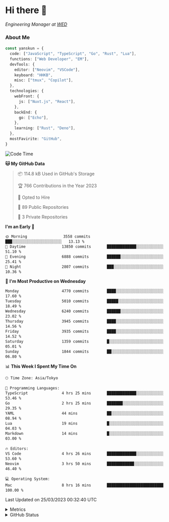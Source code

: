 # Hi there&nbsp;:wave:

<!-- ![Alt text](https://spotify-recently-played-readme.vercel.app/api?user=31kynbuubkiu3r4qh4hjuaglhfay) -->

_Engineering Manager at [WED](https://github.com/wedinc)_

### About Me

```ts
const yanskun = {
  code: ["JavaScript", "TypeScript", "Go", "Rust", "Lua"],
  functions: ["Web Developer", "EM"],
  devTools: {
    editor: ["Neovim", "VSCode"],
    keyboard: "HHKB",
    misc: ["tmux", "Copilot"],
  },
  technologies: {
    webFront: {
      js: ["Nuxt.js", "React"],
    },
    backEnd: {
      go: ["Echo"],
    },
    learning: ["Rust", "Deno"],
  },
  mostFavirite: "GitHub",
}
```

<!--START_SECTION:waka-->
![Code Time](http://img.shields.io/badge/Code%20Time-229%20hrs%2032%20mins-blue)

**🐱 My GitHub Data** 

> 📦 114.8 kB Used in GitHub's Storage 
 > 
> 🏆 766 Contributions in the Year 2023
 > 
> 💼 Opted to Hire
 > 
> 📜 89 Public Repositories 
 > 
> 🔑 3 Private Repositories 
 > 
**I'm an Early 🐤** 

```text
🌞 Morning                3558 commits        ███░░░░░░░░░░░░░░░░░░░░░░   13.13 % 
🌆 Daytime                13850 commits       █████████████░░░░░░░░░░░░   51.10 % 
🌃 Evening                6888 commits        ██████░░░░░░░░░░░░░░░░░░░   25.41 % 
🌙 Night                  2807 commits        ███░░░░░░░░░░░░░░░░░░░░░░   10.36 % 
```
📅 **I'm Most Productive on Wednesday** 

```text
Monday                   4770 commits        ████░░░░░░░░░░░░░░░░░░░░░   17.60 % 
Tuesday                  5010 commits        █████░░░░░░░░░░░░░░░░░░░░   18.49 % 
Wednesday                6240 commits        ██████░░░░░░░░░░░░░░░░░░░   23.02 % 
Thursday                 3945 commits        ████░░░░░░░░░░░░░░░░░░░░░   14.56 % 
Friday                   3935 commits        ████░░░░░░░░░░░░░░░░░░░░░   14.52 % 
Saturday                 1359 commits        █░░░░░░░░░░░░░░░░░░░░░░░░   05.01 % 
Sunday                   1844 commits        ██░░░░░░░░░░░░░░░░░░░░░░░   06.80 % 
```


📊 **This Week I Spent My Time On** 

```text
🕑︎ Time Zone: Asia/Tokyo

💬 Programming Languages: 
TypeScript               4 hrs 25 mins       █████████████░░░░░░░░░░░░   53.46 % 
Go                       2 hrs 25 mins       ███████░░░░░░░░░░░░░░░░░░   29.35 % 
YAML                     44 mins             ██░░░░░░░░░░░░░░░░░░░░░░░   08.94 % 
Lua                      19 mins             █░░░░░░░░░░░░░░░░░░░░░░░░   04.03 % 
Markdown                 14 mins             █░░░░░░░░░░░░░░░░░░░░░░░░   03.00 % 

🔥 Editors: 
VS Code                  4 hrs 26 mins       █████████████░░░░░░░░░░░░   53.60 % 
Neovim                   3 hrs 50 mins       ████████████░░░░░░░░░░░░░   46.40 % 

💻 Operating System: 
Mac                      8 hrs 16 mins       █████████████████████████   100.00 % 
```


 Last Updated on 25/03/2023 00:32:40 UTC
<!--END_SECTION:waka-->

<details>
  <summary>Metrics</summary>
  <img src="https://github.com/yanskun/yanskun/blob/main/github-metrics.svg" alt="Metrics">
</details>

<details>
  <summary>GitHub Status</summary>
  <picture>
    <source media="(prefers-color-scheme: dark)" srcset="https://raw.githubusercontent.com/yanskun/yanskun/master/profile-summary-card-output/nord_dark/0-profile-details.svg">
   <img src="https://raw.githubusercontent.com/yanskun/yanskun/master/profile-summary-card-output/default/0-profile-details.svg">
  </picture>
  <br>
  <picture>
    <source media="(prefers-color-scheme: dark)" srcset="https://raw.githubusercontent.com/yanskun/yanskun/master/profile-summary-card-output/nord_dark/1-repos-per-language.svg">
   <img src="https://raw.githubusercontent.com/yanskun/yanskun/master/profile-summary-card-output/default/1-repos-per-language.svg">
  </picture>
  <picture>
    <source media="(prefers-color-scheme: dark)" srcset="https://raw.githubusercontent.com/yanskun/yanskun/master/profile-summary-card-output/nord_dark/2-most-commit-language.svg">
   <img src="https://raw.githubusercontent.com/yanskun/yanskun/master/profile-summary-card-output/default/2-most-commit-language.svg">
  </picture>
  <br>
  <picture>
    <source media="(prefers-color-scheme: dark)" srcset="https://raw.githubusercontent.com/yanskun/yanskun/master/profile-summary-card-output/nord_dark/3-stats.svg">
   <img src="https://raw.githubusercontent.com/yanskun/yanskun/master/profile-summary-card-output/default/3-stats.svg">
  </picture>
  <picture>
    <source media="(prefers-color-scheme: dark)" srcset="https://raw.githubusercontent.com/yanskun/yanskun/master/profile-summary-card-output/nord_dark/4-productive-time.svg">
   <img src="https://raw.githubusercontent.com/yanskun/yanskun/master/profile-summary-card-output/default/4-productive-time.svg">
  </picture>
</details>
